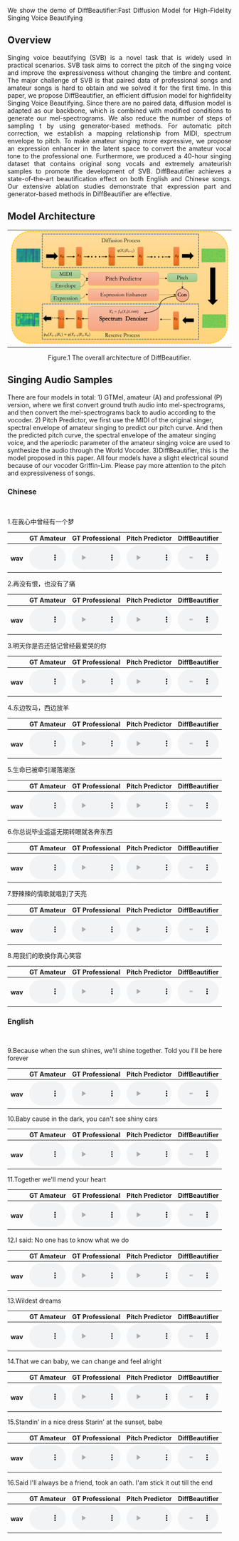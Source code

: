 <p align="justify">
We show the demo of DiffBeautifier:Fast Diffusion Model for High-Fidelity Singing Voice Beautifying
</p>

## Overview
<p align="justify">
Singing voice beautifying (SVB) is a novel task that is widely used in practical scenarios. SVB task aims to correct the pitch of the singing voice and improve the expressiveness without changing the timbre and content. The major challenge of SVB is that paired data of professional songs and amateur songs is hard to obtain and we solved it for the first time. In this paper, we propose DiffBeautifier, an efficient diffusion model for highfidelity Singing Voice Beautifying. Since there are no paired data, diffusion model is adapted as our backbone, which is combined with modified conditions to generate our mel-spectrograms. We also reduce the number of steps of sampling t by using generator-based methods. For automatic pitch correction, we establish a mapping relationship from MIDI, spectrum envelope to pitch. To make amateur singing more expressive, we propose an expression enhancer in the latent space to convert the amateur vocal tone to the professional one. Furthermore, we produced a 40-hour singing dataset that contains original song vocals and extremely amateurish samples to promote the development of SVB. DiffBeautifier achieves a state-of-the-art beautification effect on both English and Chinese songs. Our extensive ablation studies demonstrate that expression part and generator-based methods in DiffBeautifier are effective.
</p>

## Model Architecture
<!-- <center class="half">
    <img src="assets/image/fig1.jpg" width="300"/>
    <img src="assets/image/fig2.jpg" width="300"/>
</center>       <p>&nbsp;</p> 
<p align="center">Figure.1 The architecture of the functional digestive metabolic network,</p> -->

<table>
    <tr>
        <td ><center><img src="assets/image/figure3.png"/> </center></td>
<!--         <td ><center><img src="assets/image/fig2.jpg"/> </center></td> -->
    </tr>
<!--     <tr>
		<th> (A) DiffBeautifier </th>
		<th> (B) Mel Spectrogram Denoiser </th>
<!--         <td>(A) DMN </center></td>
        <td >(B) FDMN </center> </td> -->
<!--     </tr>  -->

	
</table>
<p align="center">Figure.1 The overall architecture of DiffBeautifier.</p>
<!-- 	(B) The detailed architecture of the Mel Spectrogram Denoiser.</p> -->


<!-- ### General Digestive Metabolic Network

![Model Architecture ](assets/image/fig1.jpg)
<p align="center">Figure.1 The architecture of the general digestive metabolic network.</p>

### Functional Digestive Metabolic Network

![Spectrograms](assets/image/fig2.jpg)
<p align="center">Figure.2 The architecture of the functional digestive metabolic network.</p> -->

## Singing Audio Samples
There are four models in total: 1) GTMel, amateur (A) and professional (P) version, where we first convert ground truth audio into mel-spectrograms, and then convert the mel-spectrograms back to audio according to the vocoder. 2) Pitch Predictor, we first use the MIDI of the original singer, spectral envelope of amateur singing to predict our pitch curve. And then the predicted pitch curve, the spectral envelope of the amateur singing voice, and the aperiodic parameter of the amateur
singing voice are used to synthesize the audio through the World Vocoder. 3)DiffBeautifier, this is the model proposed in this paper. All four models have a slight electrical sound because of our vocoder Griffin-Lim. Please pay more attention to the pitch and expressiveness of songs.

### Chinese

<!-- <p>&nbsp;</p>  -->

<script>
function pauseOthers(ele) {
    $("audio").not(ele).each(function (index, audio) {audio.pause();});
}
</script>

<style>
.main-content table {
    display: inline-table;
}
table {
    table-layout:fixed;
    width: 100%;
    overflow: hidden;
}
#player{
    width: 100%;
}
</style>

<p>&nbsp;</p> 
1.在我心中曾经有一个梦<br>
<table>
<!-- 	<CAPTION class="text-left">1.在我心中曾经有一个梦</CAPTION> -->
    <tr>
        <th></th>
	<th> GT Amateur</th>
        <th> GT Professional</th>
        <th> Pitch Predictor</th>
	<th> DiffBeautifier</th>
    </tr>
    <tr>
        <th> wav </th>
	<th> <audio controls id="player" onplay="pauseOthers(this);"><source src="assets/audios/DiffBeautifier/8ama.wav" type="audio/mpeg"></audio> </th>
        <th> <audio controls id="player" onplay="pauseOthers(this);"><source src="assets/audios/DiffBeautifier/8ori.wav" type="audio/mpeg"></audio> </th>
        <th> <audio controls id="player" onplay="pauseOthers(this);"><source src="assets/audios/DiffBeautifier/8ama.wav" type="audio/mpeg"></audio> </th>
        <th> <audio controls id="player" onplay="pauseOthers(this);"><source src="assets/audios/DiffBeautifier/8diff.wav" type="audio/mpeg"></audio> </th>
    </tr>	
</table>

2.再没有恨，也没有了痛<br>
<table>
<!-- 	<CAPTION class="text-left">2.在日月沧桑后 你在谁身旁</CAPTION> -->
    <tr>
        <th></th>
	<th> GT Amateur</th>
        <th> GT Professional</th>
        <th> Pitch Predictor</th>
	<th> DiffBeautifier</th>
    </tr>
    <tr>
        <th> wav </th>
	<th> <audio controls id="player" onplay="pauseOthers(this);"><source src="assets/audios/DiffBeautifier/9ama.wav" type="audio/mpeg"></audio> </th>
        <th> <audio controls id="player" onplay="pauseOthers(this);"><source src="assets/audios/DiffBeautifier/9ori.wav" type="audio/mpeg"></audio> </th>
        <th> <audio controls id="player" onplay="pauseOthers(this);"><source src="assets/audios/DiffBeautifier/9ama.wav" type="audio/mpeg"></audio> </th>
        <th> <audio controls id="player" onplay="pauseOthers(this);"><source src="assets/audios/DiffBeautifier/9diff.wav" type="audio/mpeg"></audio> </th>
    </tr>	
</table>

3.明天你是否还惦记曾经最爱哭的你<br>
<table>
    <tr>
        <th></th>
	<th> GT Amateur</th>
        <th> GT Professional</th>
        <th> Pitch Predictor</th>
	<th> DiffBeautifier</th>
    </tr>
    <tr>
        <th> wav </th>
	<th> <audio controls id="player" onplay="pauseOthers(this);"><source src="assets/audios/DiffBeautifier/11ama.wav" type="audio/mpeg"></audio> </th>
        <th> <audio controls id="player" onplay="pauseOthers(this);"><source src="assets/audios/DiffBeautifier/11ori.wav" type="audio/mpeg"></audio> </th>
        <th> <audio controls id="player" onplay="pauseOthers(this);"><source src="assets/audios/DiffBeautifier/11ama.wav" type="audio/mpeg"></audio> </th>
        <th> <audio controls id="player" onplay="pauseOthers(this);"><source src="assets/audios/DiffBeautifier/11diff.wav" type="audio/mpeg"></audio> </th>
    </tr>	
</table>

4.东边牧马，西边放羊<br>
<table>
    <tr>
        <th></th>
	<th> GT Amateur</th>
        <th> GT Professional</th>
        <th> Pitch Predictor</th>
	<th> DiffBeautifier</th>
    </tr>
    <tr>
        <th> wav </th>
	<th> <audio controls id="player" onplay="pauseOthers(this);"><source src="assets/audios/DiffBeautifier/6ama.wav" type="audio/mpeg"></audio> </th>
        <th> <audio controls id="player" onplay="pauseOthers(this);"><source src="assets/audios/DiffBeautifier/6ori.wav" type="audio/mpeg"></audio> </th>
        <th> <audio controls id="player" onplay="pauseOthers(this);"><source src="assets/audios/DiffBeautifier/6ama.wav" type="audio/mpeg"></audio> </th>
        <th> <audio controls id="player" onplay="pauseOthers(this);"><source src="assets/audios/DiffBeautifier/6diff.wav" type="audio/mpeg"></audio> </th>
    </tr>	
</table>

5.生命已被牵引潮落潮涨<br>
<table>
    <tr>
        <th></th>
	<th> GT Amateur</th>
        <th> GT Professional</th>
        <th> Pitch Predictor</th>
	<th> DiffBeautifier</th>
    </tr>
    <tr>
        <th> wav </th>
	<th> <audio controls id="player" onplay="pauseOthers(this);"><source src="assets/audios/DiffBeautifier/5ama.wav" type="audio/mpeg"></audio> </th>
        <th> <audio controls id="player" onplay="pauseOthers(this);"><source src="assets/audios/DiffBeautifier/5ori.wav" type="audio/mpeg"></audio> </th>
        <th> <audio controls id="player" onplay="pauseOthers(this);"><source src="assets/audios/DiffBeautifier/5ama.wav" type="audio/mpeg"></audio> </th>
        <th> <audio controls id="player" onplay="pauseOthers(this);"><source src="assets/audios/DiffBeautifier/5diff.wav" type="audio/mpeg"></audio> </th>
    </tr>	
</table>

6.你总说毕业遥遥无期转眼就各奔东西<br>
<table>
    <tr>
        <th></th>
	<th> GT Amateur</th>
        <th> GT Professional</th>
        <th> Pitch Predictor</th>
	<th> DiffBeautifier</th>
    </tr>
    <tr>
        <th> wav </th>
	<th> <audio controls id="player" onplay="pauseOthers(this);"><source src="assets/audios/DiffBeautifier/12ama.wav" type="audio/mpeg"></audio> </th>
        <th> <audio controls id="player" onplay="pauseOthers(this);"><source src="assets/audios/DiffBeautifier/12ori.wav" type="audio/mpeg"></audio> </th>
        <th> <audio controls id="player" onplay="pauseOthers(this);"><source src="assets/audios/DiffBeautifier/12ama.wav" type="audio/mpeg"></audio> </th>
        <th> <audio controls id="player" onplay="pauseOthers(this);"><source src="assets/audios/DiffBeautifier/12diff.wav" type="audio/mpeg"></audio> </th>
    </tr>	
</table>

7.野辣辣的情歌就唱到了天亮<br>
<table>
    <tr>
        <th></th>
	<th> GT Amateur</th>
        <th> GT Professional</th>
        <th> Pitch Predictor</th>
	<th> DiffBeautifier</th>
    </tr>
    <tr>
        <th> wav </th>
	<th> <audio controls id="player" onplay="pauseOthers(this);"><source src="assets/audios/DiffBeautifier/7ama.wav" type="audio/mpeg"></audio> </th>
        <th> <audio controls id="player" onplay="pauseOthers(this);"><source src="assets/audios/DiffBeautifier/7ori.wav" type="audio/mpeg"></audio> </th>
        <th> <audio controls id="player" onplay="pauseOthers(this);"><source src="assets/audios/DiffBeautifier/7ama.wav" type="audio/mpeg"></audio> </th>
        <th> <audio controls id="player" onplay="pauseOthers(this);"><source src="assets/audios/DiffBeautifier/7diff.wav" type="audio/mpeg"></audio> </th>
    </tr>	
</table>

8.用我们的歌换你真心笑容<br>
<table>
    <tr>
        <th></th>
	<th> GT Amateur</th>
        <th> GT Professional</th>
        <th> Pitch Predictor</th>
	<th> DiffBeautifier</th>
    </tr>
    <tr>
        <th> wav </th>
	<th> <audio controls id="player" onplay="pauseOthers(this);"><source src="assets/audios/DiffBeautifier/10ama.wav" type="audio/mpeg"></audio> </th>
        <th> <audio controls id="player" onplay="pauseOthers(this);"><source src="assets/audios/DiffBeautifier/10ori.wav" type="audio/mpeg"></audio> </th>
        <th> <audio controls id="player" onplay="pauseOthers(this);"><source src="assets/audios/DiffBeautifier/10ama.wav" type="audio/mpeg"></audio> </th>
        <th> <audio controls id="player" onplay="pauseOthers(this);"><source src="assets/audios/DiffBeautifier/10diff.wav" type="audio/mpeg"></audio> </th>
    </tr>	
</table>


### English

<p>&nbsp;</p> 
9.Because when the sun shines, we’ll shine together. Told you I'll be here forever<br>
<table>
<!-- 	<CAPTION class="text-left">1.在我心中曾经有一个梦</CAPTION> -->
    <tr>
        <th></th>
	<th> GT Amateur</th>
        <th> GT Professional</th>
        <th> Pitch Predictor</th>
	<th> DiffBeautifier</th>
    </tr>
    <tr>
        <th> wav </th>
	<th> <audio controls id="player" onplay="pauseOthers(this);"><source src="assets/audios/DiffBeautifier/14ama.wav" type="audio/mpeg"></audio> </th>
        <th> <audio controls id="player" onplay="pauseOthers(this);"><source src="assets/audios/DiffBeautifier/14ori.wav" type="audio/mpeg"></audio> </th>
        <th> <audio controls id="player" onplay="pauseOthers(this);"><source src="assets/audios/DiffBeautifier/14ama.wav" type="audio/mpeg"></audio> </th>
        <th> <audio controls id="player" onplay="pauseOthers(this);"><source src="assets/audios/DiffBeautifier/14diff.wav" type="audio/mpeg"></audio> </th>
    </tr>	
</table>

10.Baby cause in the dark, you can't see shiny cars<br>
<table>
<!-- 	<CAPTION class="text-left">2.在日月沧桑后 你在谁身旁</CAPTION> -->
    <tr>
        <th></th>
	<th> GT Amateur</th>
        <th> GT Professional</th>
        <th> Pitch Predictor</th>
	<th> DiffBeautifier</th>
    </tr>
    <tr>
        <th> wav </th>
	<th> <audio controls id="player" onplay="pauseOthers(this);"><source src="assets/audios/DiffBeautifier/13ama.wav" type="audio/mpeg"></audio> </th>
        <th> <audio controls id="player" onplay="pauseOthers(this);"><source src="assets/audios/DiffBeautifier/13ori.wav" type="audio/mpeg"></audio> </th>
        <th> <audio controls id="player" onplay="pauseOthers(this);"><source src="assets/audios/DiffBeautifier/13ama.wav" type="audio/mpeg"></audio> </th>
        <th> <audio controls id="player" onplay="pauseOthers(this);"><source src="assets/audios/DiffBeautifier/13diff.wav" type="audio/mpeg"></audio> </th>
    </tr>	
</table>

11.Together we'll mend your heart<br>
<table>
    <tr>
        <th></th>
	<th> GT Amateur</th>
        <th> GT Professional</th>
        <th> Pitch Predictor</th>
	<th> DiffBeautifier</th>
    </tr>
    <tr>
        <th> wav </th>
	<th> <audio controls id="player" onplay="pauseOthers(this);"><source src="assets/audios/DiffBeautifier/16ama.wav" type="audio/mpeg"></audio> </th>
        <th> <audio controls id="player" onplay="pauseOthers(this);"><source src="assets/audios/DiffBeautifier/16ori.wav" type="audio/mpeg"></audio> </th>
        <th> <audio controls id="player" onplay="pauseOthers(this);"><source src="assets/audios/DiffBeautifier/16ama.wav" type="audio/mpeg"></audio> </th>
        <th> <audio controls id="player" onplay="pauseOthers(this);"><source src="assets/audios/DiffBeautifier/16diff.wav" type="audio/mpeg"></audio> </th>
    </tr>	
</table>

12.I said: No one has to know what we do<br>
<table>
    <tr>
        <th></th>
	<th> GT Amateur</th>
        <th> GT Professional</th>
        <th> Pitch Predictor</th>
	<th> DiffBeautifier</th>
    </tr>
    <tr>
        <th> wav </th>
	<th> <audio controls id="player" onplay="pauseOthers(this);"><source src="assets/audios/DiffBeautifier/20ama.wav" type="audio/mpeg"></audio> </th>
        <th> <audio controls id="player" onplay="pauseOthers(this);"><source src="assets/audios/DiffBeautifier/20ori.wav" type="audio/mpeg"></audio> </th>
        <th> <audio controls id="player" onplay="pauseOthers(this);"><source src="assets/audios/DiffBeautifier/20ama.wav" type="audio/mpeg"></audio> </th>
        <th> <audio controls id="player" onplay="pauseOthers(this);"><source src="assets/audios/DiffBeautifier/20diff.wav" type="audio/mpeg"></audio> </th>
    </tr>	
</table>

13.Wildest dreams<br>
<table>
    <tr>
        <th></th>
	<th> GT Amateur</th>
        <th> GT Professional</th>
        <th> Pitch Predictor</th>
	<th> DiffBeautifier</th>
    </tr>
    <tr>
        <th> wav </th>
	<th> <audio controls id="player" onplay="pauseOthers(this);"><source src="assets/audios/DiffBeautifier/19ama.wav" type="audio/mpeg"></audio> </th>
        <th> <audio controls id="player" onplay="pauseOthers(this);"><source src="assets/audios/DiffBeautifier/19ori.wav" type="audio/mpeg"></audio> </th>
        <th> <audio controls id="player" onplay="pauseOthers(this);"><source src="assets/audios/DiffBeautifier/19ama.wav" type="audio/mpeg"></audio> </th>
        <th> <audio controls id="player" onplay="pauseOthers(this);"><source src="assets/audios/DiffBeautifier/19diff.wav" type="audio/mpeg"></audio> </th>
    </tr>	
</table>

14.That we can baby, we can change and feel alright<br>
<table>
    <tr>
        <th></th>
	<th> GT Amateur</th>
        <th> GT Professional</th>
        <th> Pitch Predictor</th>
	<th> DiffBeautifier</th>
    </tr>
    <tr>
        <th> wav </th>
	<th> <audio controls id="player" onplay="pauseOthers(this);"><source src="assets/audios/DiffBeautifier/17ama.wav" type="audio/mpeg"></audio> </th>
        <th> <audio controls id="player" onplay="pauseOthers(this);"><source src="assets/audios/DiffBeautifier/17ori.wav" type="audio/mpeg"></audio> </th>
        <th> <audio controls id="player" onplay="pauseOthers(this);"><source src="assets/audios/DiffBeautifier/17ama.wav" type="audio/mpeg"></audio> </th>
        <th> <audio controls id="player" onplay="pauseOthers(this);"><source src="assets/audios/DiffBeautifier/17diff.wav" type="audio/mpeg"></audio> </th>
    </tr>	
</table>

15.Standin' in a nice dress Starin' at the sunset, babe<br>
<table>
    <tr>
        <th></th>
	<th> GT Amateur</th>
        <th> GT Professional</th>
        <th> Pitch Predictor</th>
	<th> DiffBeautifier</th>
    </tr>
    <tr>
        <th> wav </th>
	<th> <audio controls id="player" onplay="pauseOthers(this);"><source src="assets/audios/DiffBeautifier/18ama.wav" type="audio/mpeg"></audio> </th>
        <th> <audio controls id="player" onplay="pauseOthers(this);"><source src="assets/audios/DiffBeautifier/18ori.wav" type="audio/mpeg"></audio> </th>
        <th> <audio controls id="player" onplay="pauseOthers(this);"><source src="assets/audios/DiffBeautifier/18ama.wav" type="audio/mpeg"></audio> </th>
        <th> <audio controls id="player" onplay="pauseOthers(this);"><source src="assets/audios/DiffBeautifier/18diff.wav" type="audio/mpeg"></audio> </th>
    </tr>	
</table>

16.Said I'll always be a friend, took an oath. I'am stick it out till the end<br>
<table>
    <tr>
        <th></th>
	<th> GT Amateur</th>
        <th> GT Professional</th>
        <th> Pitch Predictor</th>
	<th> DiffBeautifier</th>
    </tr>
    <tr>
        <th> wav </th>
	<th> <audio controls id="player" onplay="pauseOthers(this);"><source src="assets/audios/DiffBeautifier/15ama.wav" type="audio/mpeg"></audio> </th>
        <th> <audio controls id="player" onplay="pauseOthers(this);"><source src="assets/audios/DiffBeautifier/15ori.wav" type="audio/mpeg"></audio> </th>
        <th> <audio controls id="player" onplay="pauseOthers(this);"><source src="assets/audios/DiffBeautifier/15ama.wav" type="audio/mpeg"></audio> </th>
        <th> <audio controls id="player" onplay="pauseOthers(this);"><source src="assets/audios/DiffBeautifier/15diff.wav" type="audio/mpeg"></audio> </th>
    </tr>	
</table>


